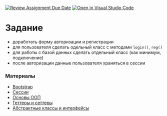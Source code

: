 [![Review Assignment Due Date](https://classroom.github.com/assets/deadline-readme-button-24ddc0f5d75046c5622901739e7c5dd533143b0c8e959d652212380cedb1ea36.svg)](https://classroom.github.com/a/OqHBNyUs)
[![Open in Visual Studio Code](https://classroom.github.com/assets/open-in-vscode-718a45dd9cf7e7f842a935f5ebbe5719a5e09af4491e668f4dbf3b35d5cca122.svg)](https://classroom.github.com/online_ide?assignment_repo_id=12827471&assignment_repo_type=AssignmentRepo)
# Задание

- доработать форму авторизации и регистрации
- для пользователя сделать одельный класс с методами ```login()```, ```reg()```
- для работы с базой данных сделать отдельный класс (как минимум, подключение)
- после авторизации данные пользователя храняться в сессии

### Материалы

- [Bootstrap](https://getbootstrap.com)
- [Сессии](https://www.php.net/manual/ru/book.session.php)
- [Основы ООП](https://code.tutsplus.com/ru/basics-of-object-oriented-programming-in-php--cms-31910t)
- [Геттеры и сеттеры](https://thisinterestsme.com/php-getters-and-setters/)
- [Абстрактные классы и интерфейсы](https://www.dev-notes.ru/articles/interfaces-vs-abstract-classes-in-php/)